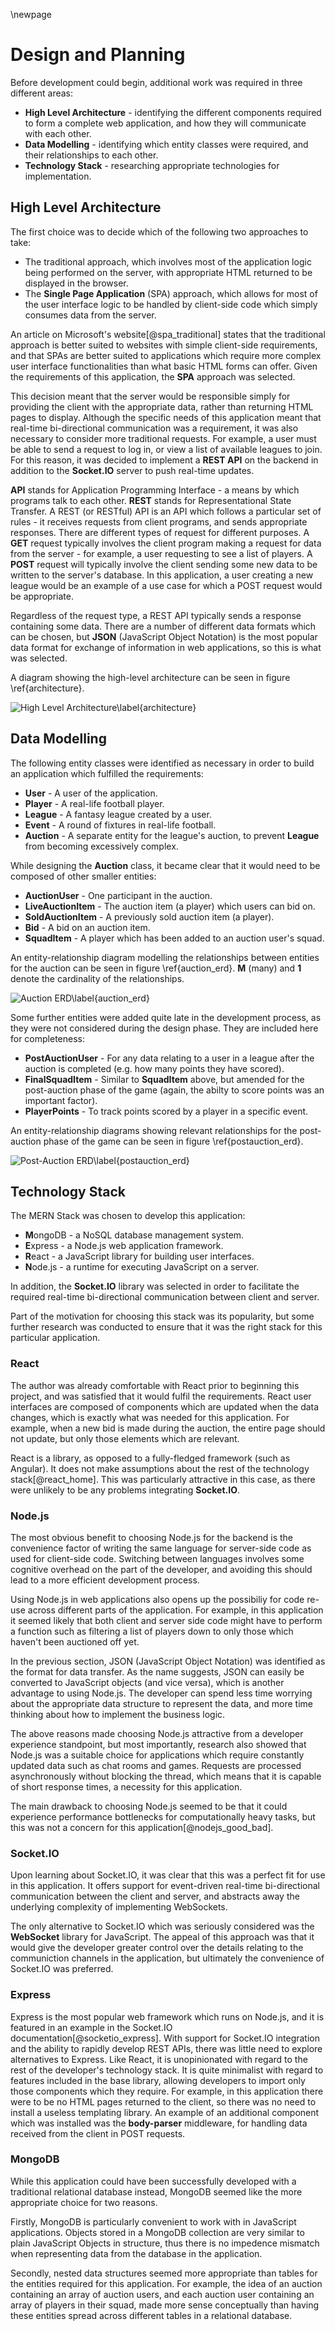 \newpage
# Design and Planning

Before development could begin, additional work was required in three different areas:

* **High Level Architecture** - identifying the different components required to form a complete web application, and how they will communicate with each other.
* **Data Modelling** - identifying which entity classes were required, and their relationships to each other.
* **Technology Stack** - researching appropriate technologies for implementation.

## High Level Architecture

The first choice was to decide which of the following two approaches to take:

* The traditional approach, which involves most of the application logic being performed on the server, with appropriate HTML returned to be displayed in the browser.
* The **Single Page Application** (SPA) approach, which allows for most of the user interface logic to be handled by client-side code which simply consumes data from the server.

An article on Microsoft's website[@spa_traditional] states that the traditional approach is better suited to websites with simple client-side requirements, and that SPAs are better suited to applications which require more complex user interface functionalities than what basic HTML forms can offer. Given the requirements of this application, the **SPA** approach was selected.

This decision meant that the server would be responsible simply for providing the client with the appropriate data, rather than returning HTML pages to display. Although the specific needs of this application meant that real-time bi-directional communication was a requirement, it was also necessary to consider more traditional requests. For example, a user must be able to send a request to log in, or view a list of available leagues to join. For this reason, it was decided to implement a **REST API** on the backend in addition to the **Socket.IO** server to push real-time updates.

**API** stands for Application Programming Interface - a means by which programs talk to each other. **REST** stands for Representational State Transfer. A REST (or RESTful) API is an API which follows a particular set of rules - it receives requests from client programs, and sends appropriate responses. There are different types of request for different purposes. A **GET** request typically involves the client program making a request for data from the server - for example, a user requesting to see a list of players. A **POST** request will typically involve the client sending some new data to be written to the server's database. In this application, a user creating a new league would be an example of a use case for which a POST request would be appropriate.

Regardless of the request type, a REST API typically sends a response containing some data. There are a number of different data formats which can be chosen, but **JSON** (JavaScript Object Notation) is the most popular data format for exchange of information in web applications, so this is what was selected.

A diagram showing the high-level architecture can be seen in figure \ref{architecture}.

![High Level Architecture\label{architecture}](./img/architecture.png)

## Data Modelling

The following entity classes were identified as necessary in order to build an application which fulfilled the requirements:

* **User** - A user of the application.
* **Player** - A real-life football player.
* **League** - A fantasy league created by a user.
* **Event** - A round of fixtures in real-life football.
* **Auction** - A separate entity for the league's auction, to prevent **League** from becoming excessively complex.

While designing the **Auction** class, it became clear that it would need to be composed of other smaller entities:

* **AuctionUser** - One participant in the auction.
* **LiveAuctionItem** - The auction item (a player) which users can bid on.
* **SoldAuctionItem** - A previously sold auction item (a player).
* **Bid** - A bid on an auction item.
* **SquadItem** - A player which has been added to an auction user's squad.

An entity-relationship diagram modelling the relationships between entities for the auction can be seen in figure \ref{auction_erd}. **M** (many) and **1** denote the cardinality of the relationships.

![Auction ERD\label{auction_erd}](./img/auction_erd.png)

Some further entities were added quite late in the development process, as they were not considered during the design phase. They are included here for completeness:

* **PostAuctionUser** - For any data relating to a user in a league after the auction is completed (e.g. how many points they have scored).
* **FinalSquadItem** - Similar to **SquadItem** above, but amended for the post-auction phase of the game (again, the abilty to score points was an important factor).
* **PlayerPoints** - To track points scored by a player in a specific event.

An entity-relationship diagrams showing relevant relationships for the post-auction phase of the game can be seen in figure \ref{postauction_erd}.

![Post-Auction ERD\label{postauction_erd}](./img/postauction_erd.png)

## Technology Stack

The MERN Stack was chosen to develop this application:

* **M**ongoDB - a NoSQL database management system.
* **E**xpress - a Node.js web application framework.
* **R**eact - a JavaScript library for building user interfaces.
* **N**ode.js - a runtime for executing JavaScript on a server.

In addition, the **Socket.IO** library was selected in order to facilitate the required real-time bi-directional communication between client and server.

Part of the motivation for choosing this stack was its popularity, but some further research was conducted to ensure that it was the right stack for this particular application.

### React

The author was already comfortable with React prior to beginning this project, and was satisfied that it would fulfil the requirements. React user interfaces are composed of components which are updated when the data changes, which is exactly what was needed for this application. For example, when a new bid is made during the auction, the entire page should not update, but only those elements which are relevant.

React is a library, as opposed to a fully-fledged framework (such as Angular). It does not make assumptions about the rest of the technology stack[@react_home]. This was particularly attractive in this case, as there were unlikely to be any problems integrating **Socket.IO**.

### Node.js

The most obvious benefit to choosing Node.js for the backend is the convenience factor of writing the same language for server-side code as used for client-side code. Switching between languages involves some cognitive overhead on the part of the developer, and avoiding this should lead to a more efficient development process.

Using Node.js in web applications also opens up the possibiliy for code re-use across different parts of the application. For example, in this application it seemed likely that both client and server side code might have to perform a function such as filtering a list of players down to only those which haven't been auctioned off yet.

In the previous section, JSON (JavaScript Object Notation) was identified as the format for data transfer. As the name suggests, JSON can easily be converted to JavaScript objects (and vice versa), which is another advantage to using Node.js. The developer can spend less time worrying about the appropriate data structure to represent the data, and more time thinking about how to implement the business logic.

The above reasons made choosing Node.js attractive from a developer experience standpoint, but most importantly, research also showed that Node.js was a suitable choice for applications which require constantly updated data such as chat rooms and games. Requests are processed asynchronously without blocking the thread, which means that it is capable of short response times, a necessity for this application.

The main drawback to choosing Node.js seemed to be that it could experience performance bottlenecks for computationally heavy tasks, but this was not a concern for this application[@nodejs_good_bad].

### Socket.IO

Upon learning about Socket.IO, it was clear that this was a perfect fit for use in this application. It offers support for event-driven real-time bi-directional communication between the client and server, and abstracts away the underlying complexity of implementing WebSockets.

The only alternative to Socket.IO which was seriously considered was the **WebSocket** library for JavaScript. The appeal of this approach was that it would give the developer greater control over the details relating to the communiction channels in the application, but ultimately the convenience of Socket.IO was preferred.

### Express

Express is the most popular web framework which runs on Node.js, and it is featured in an example in the Socket.IO documentation[@socketio_express]. With support for Socket.IO integration and the ability to rapidly develop REST APIs, there was little need to explore alternatives to Express. Like React, it is unopinionated with regard to the rest of the developer's technology stack. It is quite minimalist with regard to features included in the base library, allowing developers to import only those components which they require. For example, in this application there were to be no HTML pages returned to the client, so there was no need to install a useless templating library. An example of an additional component which was installed was the **body-parser** middleware, for handling data received from the client in POST requests.

### MongoDB

While this application could have been successfully developed with a traditional relational database instead, MongoDB seemed like the more appropriate choice for two reasons. 

Firstly, MongoDB is particularly convenient to work with in JavaScript applications. Objects stored in a MongoDB collection are very similar to plain JavaScript Objects in structure, thus there is no impedence mismatch when representing data from the database in the application.

Secondly, nested data structures seemed more appropriate than tables for the entities required for this application. For example, the idea of an auction containing an array of auction users, and each auction user containing an array of players in their squad, made more sense conceptually than having these entities spread across different tables in a relational database.
